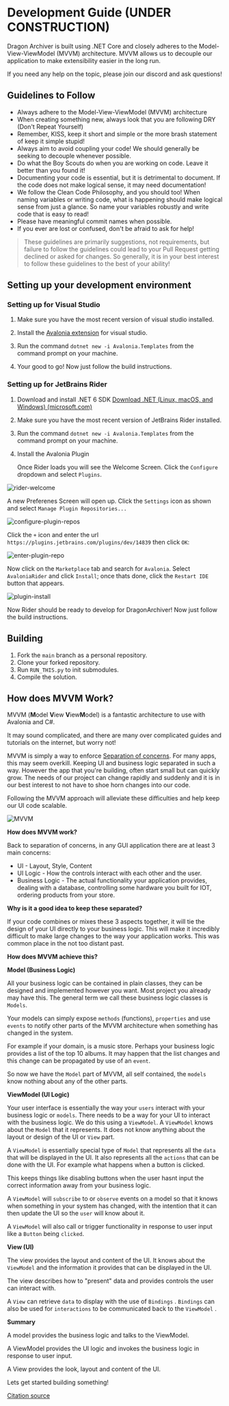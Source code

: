 # Development Guide (UNDER CONSTRUCTION)

Dragon Archiver is built using .NET Core and closely adheres to the Model-View-ViewModel (MVVM) architecture. MVVM allows us to decouple our application to make extensibility easier in the long run.

If you need any help on the topic, please join our discord and ask questions!

## Guidelines to Follow

- Always adhere to the Model-View-ViewModel (MVVM) architecture
- When creating something new, always look that you are following DRY (Don't Repeat Yourself)
- Remember, KISS, keep it short and simple or the more brash statement of keep it simple stupid!
- Always aim to avoid coupling your code! We should generally be seeking to decouple whenever possible.
- Do what the Boy Scouts do when you are working on code. Leave it better than you found it!
- Documenting your code is essential, but it is detrimental to document. If the code does not make logical sense, it may need documentation!
- We follow the Clean Code Philosophy, and you should too! When naming variables or writing code, what is happening should make logical sense from just a glance. So name your variables robustly and write code that is easy to read!
- Please have meaningful commit names when possible.
- If you ever are lost or confused, don't be afraid to ask for help!

> These guidelines are primarily suggestions, not requirements, but failure to follow the guidelines could lead to your Pull Request getting declined or asked for changes. So generally, it is in your best interest to follow these guidelines to the best of your ability!

## Setting up your development environment 
### Setting up for Visual Studio
1. Make sure you have the most recent version of visual studio installed.

2. Install the [Avalonia extension](https://marketplace.visualstudio.com/items?itemName=AvaloniaTeam.AvaloniaforVisualStudio) for visual studio.

3. Run the command `dotnet new -i Avalonia.Templates` from the command prompt on your machine.

4. Your good to go! Now just follow the build instructions.


### Setting up for JetBrains Rider

1. Download and install .NET 6 SDK [Download .NET (Linux, macOS, and Windows) (microsoft.com)](https://dotnet.microsoft.com/en-us/download/dotnet/6.0)

2. Make sure you have the most recent version of JetBrains Rider installed.

3. Run the command `dotnet new -i Avalonia.Templates` from the command prompt on your machine.

4. Install the Avalonia Plugin

   Once Rider loads you will see the Welcome Screen. Click the `Configure` dropdown and select `Plugins`.

![rider-welcome](https://avaloniaui.net/docs/advanced-tutorial/images/rider-welcome.png)

A new Preferenes Screen will open up. Click the `Settings` icon as shown and select `Manage Plugin Repositories...`

![configure-plugin-repos](https://avaloniaui.net/docs/advanced-tutorial/images/configure-plugin-repos.png)

Click the `+` icon and enter the url `https://plugins.jetbrains.com/plugins/dev/14839` then click `OK`:

![enter-plugin-repo](https://avaloniaui.net/docs/advanced-tutorial/images/enter-plugin-repo.png)

Now click on the `Marketplace` tab and search for `Avalonia`. Select `AvaloniaRider` and click `Install`; once thats done, click the `Restart IDE` button that appears.

![plugin-install](https://avaloniaui.net/docs/advanced-tutorial/images/plugin-install.png)

Now Rider should be ready to develop for DragonArchiver! Now just follow the build instructions.


## Building

1. Fork the `main` branch as a personal repository.
2. Clone your forked repository.
3. Run `RUN_THIS.py` to init submodules.
4. Compile the solution.

## How does MVVM Work?

MVVM (**M**odel **V**iew **V**iew**M**odel) is a fantastic architecture to use with Avalonia and C#.

It may sound complicated, and there are many over complicated guides and tutorials on the internet, but worry not!

MVVM is simply a way to enforce [Separation of concerns](https://en.wikipedia.org/wiki/Separation_of_concerns). For many apps, this may seem overkill. Keeping UI and business logic separated in such a way. However the app that you're building, often start small but can quickly grow. The needs of our project can change rapidly and suddenly and it is in our best interest to not have to shoe horn changes into our code.

Following the MVVM approach will alleviate these difficulties and help keep our UI code scalable.

![MVVM](https://avaloniaui.net/docs/advanced-tutorial/images/mvvm.png)

**How does MVVM work?**

Back to separation of concerns, in any GUI application there are at least 3 main concerns:

* UI - Layout, Style, Content
* UI Logic - How the controls interact with each other and the user.
* Business Logic - The actual functionality your application provides, dealing with a database, controlling some hardware you built for IOT, ordering products from your store.

**Why is it a good idea to keep these separated?**

If your code combines or mixes these 3 aspects together, it will tie the design of your UI directly to your business logic. This will make it incredibly difficult to make large changes to the way your application works. This was common place in the not too distant past.

**How does MVVM achieve this?**

**Model \(Business Logic\)**

All your business logic can be contained in plain classes, they can be designed and implemented however you want. Most project you already may have this. The general term we call these business logic classes is `Models`.

Your models can simply expose `methods` \(functions\), `properties` and use `events` to notify other parts of the MVVM architecture when something has changed in the system.

For example if your domain, is a music store. Perhaps your business logic provides a list of the top 10 albums. It may happen that the list changes and this change can be propagated by use of an `event`.

So now we have the `Model` part of MVVM, all self contained, the `models` know nothing about any of the other parts.

**ViewModel \(UI Logic\)**

Your user interface is essentially the way your `users` interact with your business logic or `models`. There needs to be a way for your UI to interact with the business logic. We do this using a `ViewModel`. A `ViewModel` knows about the `Model` that it represents. It does not know anything about the layout or design of the UI or `View` part.

A `ViewModel` is essentially special type of `Model` that represents all the `data` that will be displayed in the UI. It also represents all the `actions` that can be done with the UI. For example what happens when a button is clicked.

This keeps things like disabling buttons when the user hasnt input the correct information away from your business logic.

A `ViewModel` will `subscribe` to or `observe` events on a model so that it knows when something in your system has changed, with the intention that it can then update the UI so the `user` will know about it.

A `ViewModel` will also call or trigger functionality in response to user input like a `Button` being `clicked`.

**View \(UI\)**

The view provides the layout and content of the UI. It knows about the `ViewModel` and the information it provides that can be displayed in the UI.

The view describes how to "present" data and provides controls the user can interact with.

A `View` can retrieve `data` to display with the use of `Bindings` . `Bindings` can also be used for `interactions` to be communicated back to the `ViewModel` .

**Summary**

A model provides the business logic and talks to the ViewModel.

A ViewModel provides the UI logic and invokes the business logic in response to user input.

A View provides the look, layout and content of the UI.

Lets get started building something!

[Citation source](https://docs.avaloniaui.net/tutorials/music-store-app)
